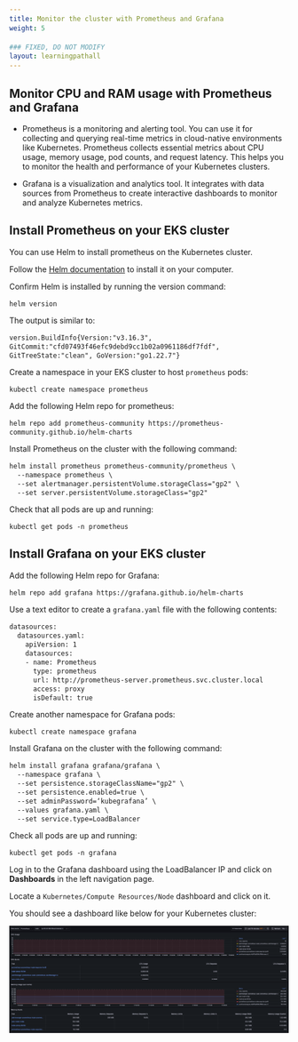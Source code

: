 ```yaml
---
title: Monitor the cluster with Prometheus and Grafana 
weight: 5

### FIXED, DO NOT MODIFY
layout: learningpathall
---
```


## Monitor CPU and RAM usage with Prometheus and Grafana

* Prometheus is a monitoring and alerting tool. You can use it for collecting and querying real-time metrics in cloud-native environments like Kubernetes. Prometheus collects essential metrics about CPU usage, memory usage, pod counts, and request latency. This helps you to monitor the health and performance of your Kubernetes clusters. 

* Grafana is a visualization and analytics tool. It integrates with data sources from Prometheus to create interactive dashboards to monitor and analyze Kubernetes metrics. 

## Install Prometheus on your EKS cluster

You can use Helm to install prometheus on the Kubernetes cluster. 

Follow the [Helm documentation](https://helm.sh/docs/intro/install/) to install it on your computer.

Confirm Helm is installed by running the version command:

```console
helm version
```

The output is similar to:

```output
version.BuildInfo{Version:"v3.16.3", GitCommit:"cfd07493f46efc9debd9cc1b02a0961186df7fdf", GitTreeState:"clean", GoVersion:"go1.22.7"}
```

Create a namespace in your EKS cluster to host `prometheus` pods:

```console
kubectl create namespace prometheus
```

Add the following Helm repo for prometheus:

```console
helm repo add prometheus-community https://prometheus-community.github.io/helm-charts
```

Install Prometheus on the cluster with the following command:

```console
helm install prometheus prometheus-community/prometheus \
  --namespace prometheus \
  --set alertmanager.persistentVolume.storageClass="gp2" \
  --set server.persistentVolume.storageClass="gp2"
```

Check that all pods are up and running:

```console
kubectl get pods -n prometheus
```

## Install Grafana on your EKS cluster

Add the following Helm repo for Grafana:

```console
helm repo add grafana https://grafana.github.io/helm-charts
```

Use a text editor to create a `grafana.yaml` file with the following contents:

```console
datasources:
  datasources.yaml:
    apiVersion: 1
    datasources:
    - name: Prometheus
      type: prometheus
      url: http://prometheus-server.prometheus.svc.cluster.local
      access: proxy
      isDefault: true
```

Create another namespace for Grafana pods:

```console
kubectl create namespace grafana
```

Install Grafana on the cluster with the following command:

```console
helm install grafana grafana/grafana \
  --namespace grafana \
  --set persistence.storageClassName="gp2" \
  --set persistence.enabled=true \
  --set adminPassword=‘kubegrafana’ \
  --values grafana.yaml \
  --set service.type=LoadBalancer
```

Check all pods are up and running:

```console
kubectl get pods -n grafana
```

Log in to the Grafana dashboard using the LoadBalancer IP and click on **Dashboards** in the left navigation page. 

Locate a `Kubernetes/Compute Resources/Node` dashboard and click on it. 

You should see a dashboard like below for your Kubernetes cluster:

![grafana #center](_images/grafana.png)
